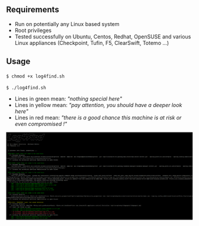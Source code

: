 
## Requirements

- Run on potentially any Linux based system
- Root privileges
- Tested successfully on Ubuntu, Centos, Redhat, OpenSUSE and various Linux appliances (Checkpoint, Tufin, F5, ClearSwift, Totemo ...)

## Usage

`$ chmod +x log4find.sh`

`$ ./log4find.sh`

- Lines in green mean: *"nothing special here"*
- Lines in yellow mean: *"pay attention, you should have a deeper look here"*
- Lines in red mean: *"there is a good chance this machine is at risk or even compromised !"*

![](screenshot-linux.png)
